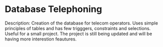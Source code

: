 # Database Telephoning

Description:
Creation of the database for telecom operators. Uses simple principles of tables and has few trigggers, constraints and selections.
Useful for a small project.
The project is still being updated and will be having more interestion feautures.
